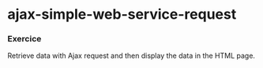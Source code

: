# ajax-simple-web-service-request


### Exercice


Retrieve data with Ajax request and then display the data in the HTML page.
